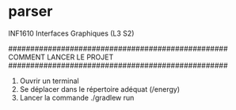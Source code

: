 # parser
INF1610 Interfaces Graphiques (L3 S2) 

##################################################
COMMENT LANCER LE PROJET
##################################################
1) Ouvrir un terminal
2) Se déplacer dans le répertoire adéquat (/energy)
3) Lancer la commande ./gradlew run